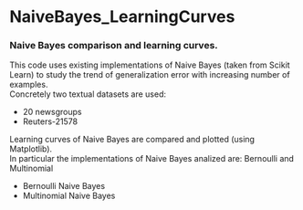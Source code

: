# NaiveBayes_LearningCurves
<h3>Naive Bayes comparison and learning curves.</h3>

This code uses existing implementations of Naive Bayes (taken from Scikit Learn) to study the trend of generalization error  with increasing number of examples. <br>
Concretely two textual datasets are used:
<ul>
<li>20 newsgroups</li>
<li>Reuters-21578</li>
</ul>
Learning curves of Naive Bayes are compared and plotted (using Matplotlib).<br>
In particular the implementations of Naive Bayes analized are: Bernoulli and Multinomial
<ul>
<li>Bernoulli Naive Bayes</li>
<li>Multinomial Naive Bayes</li>
</ul>
